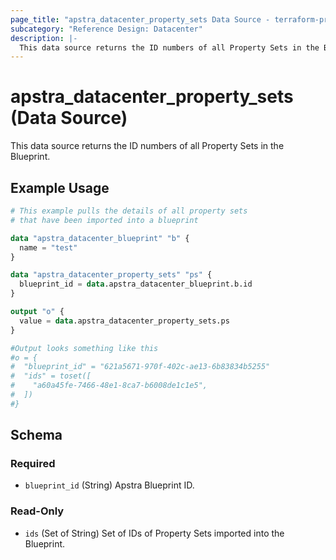 ```yaml
---
page_title: "apstra_datacenter_property_sets Data Source - terraform-provider-apstra"
subcategory: "Reference Design: Datacenter"
description: |-
  This data source returns the ID numbers of all Property Sets in the Blueprint.
---
```


# apstra_datacenter_property_sets (Data Source)

This data source returns the ID numbers of all Property Sets in the Blueprint.


## Example Usage

```terraform
# This example pulls the details of all property sets
# that have been imported into a blueprint

data "apstra_datacenter_blueprint" "b" {
  name = "test"
}

data "apstra_datacenter_property_sets" "ps" {
  blueprint_id = data.apstra_datacenter_blueprint.b.id
}

output "o" {
  value = data.apstra_datacenter_property_sets.ps
}

#Output looks something like this
#o = {
#  "blueprint_id" = "621a5671-970f-402c-ae13-6b83834b5255"
#  "ids" = toset([
#    "a60a45fe-7466-48e1-8ca7-b6008de1c1e5",
#  ])
#}
```

<!-- schema generated by tfplugindocs -->
## Schema

### Required

- `blueprint_id` (String) Apstra Blueprint ID.

### Read-Only

- `ids` (Set of String) Set of IDs of Property Sets imported into the Blueprint.
